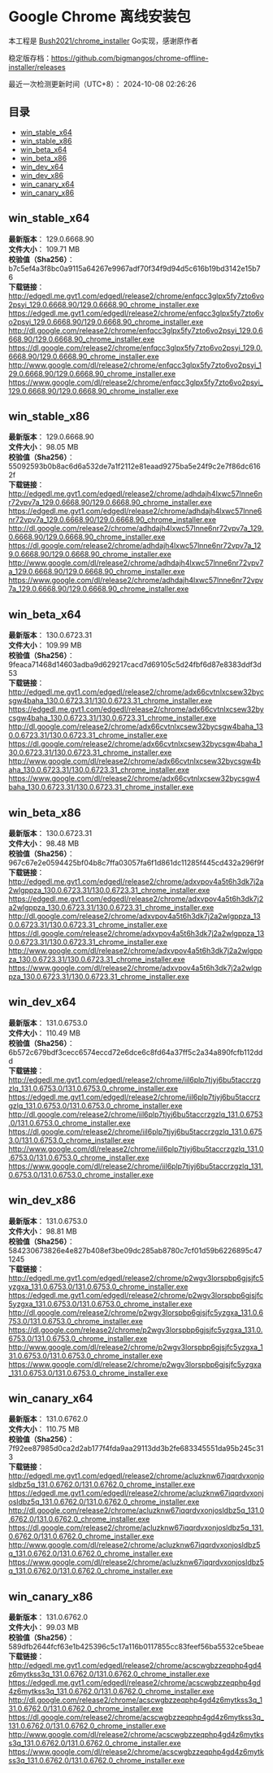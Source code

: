 # Google Chrome 离线安装包
本工程是 [Bush2021/chrome_installer](https://github.com/Bush2021/chrome_installer) Go实现，感谢原作者

稳定版存档：<https://github.com/bigmangos/chrome-offline-installer/releases>

最近一次检测更新时间（UTC+8）：
2024-10-08 02:26:26

## 目录
* [win_stable_x64](https://github.com/bigmangos/chrome-offline-installer?tab=readme-ov-file#win_stable_x64)
* [win_stable_x86](https://github.com/bigmangos/chrome-offline-installer?tab=readme-ov-file#win_stable_x86)
* [win_beta_x64](https://github.com/bigmangos/chrome-offline-installer?tab=readme-ov-file#win_beta_x64)
* [win_beta_x86](https://github.com/bigmangos/chrome-offline-installer?tab=readme-ov-file#win_beta_x86)
* [win_dev_x64](https://github.com/bigmangos/chrome-offline-installer?tab=readme-ov-file#win_dev_x64)
* [win_dev_x86](https://github.com/bigmangos/chrome-offline-installer?tab=readme-ov-file#win_dev_x86)
* [win_canary_x64](https://github.com/bigmangos/chrome-offline-installer?tab=readme-ov-file#win_canary_x64)
* [win_canary_x86](https://github.com/bigmangos/chrome-offline-installer?tab=readme-ov-file#win_canary_x86)

## win_stable_x64
**最新版本**： 129.0.6668.90  
**文件大小**： 109.71 MB  
**校验值（Sha256）**： b7c5ef4a3f8bc0a9115a64267e9967adf70f34f9d94d5c616b19bd3142e15b76  
**下载链接**：
http://edgedl.me.gvt1.com/edgedl/release2/chrome/enfqcc3glpx5fy7zto6vo2psyi_129.0.6668.90/129.0.6668.90_chrome_installer.exe
https://edgedl.me.gvt1.com/edgedl/release2/chrome/enfqcc3glpx5fy7zto6vo2psyi_129.0.6668.90/129.0.6668.90_chrome_installer.exe
http://dl.google.com/release2/chrome/enfqcc3glpx5fy7zto6vo2psyi_129.0.6668.90/129.0.6668.90_chrome_installer.exe
https://dl.google.com/release2/chrome/enfqcc3glpx5fy7zto6vo2psyi_129.0.6668.90/129.0.6668.90_chrome_installer.exe
http://www.google.com/dl/release2/chrome/enfqcc3glpx5fy7zto6vo2psyi_129.0.6668.90/129.0.6668.90_chrome_installer.exe
https://www.google.com/dl/release2/chrome/enfqcc3glpx5fy7zto6vo2psyi_129.0.6668.90/129.0.6668.90_chrome_installer.exe
## win_stable_x86
**最新版本**： 129.0.6668.90  
**文件大小**： 98.05 MB  
**校验值（Sha256）**： 55092593b0b8ac6d6a532de7a1f2112e81eaad9275ba5e24f9c2e7f86dc6162f  
**下载链接**：
http://edgedl.me.gvt1.com/edgedl/release2/chrome/adhdajh4lxwc57lnne6nr72vpv7a_129.0.6668.90/129.0.6668.90_chrome_installer.exe
https://edgedl.me.gvt1.com/edgedl/release2/chrome/adhdajh4lxwc57lnne6nr72vpv7a_129.0.6668.90/129.0.6668.90_chrome_installer.exe
http://dl.google.com/release2/chrome/adhdajh4lxwc57lnne6nr72vpv7a_129.0.6668.90/129.0.6668.90_chrome_installer.exe
https://dl.google.com/release2/chrome/adhdajh4lxwc57lnne6nr72vpv7a_129.0.6668.90/129.0.6668.90_chrome_installer.exe
http://www.google.com/dl/release2/chrome/adhdajh4lxwc57lnne6nr72vpv7a_129.0.6668.90/129.0.6668.90_chrome_installer.exe
https://www.google.com/dl/release2/chrome/adhdajh4lxwc57lnne6nr72vpv7a_129.0.6668.90/129.0.6668.90_chrome_installer.exe
## win_beta_x64
**最新版本**： 130.0.6723.31  
**文件大小**： 109.99 MB  
**校验值（Sha256）**： 9feaca71468d14603adba9d629217cacd7d69105c5d24fbf6d87e8383ddf3d53  
**下载链接**：
http://edgedl.me.gvt1.com/edgedl/release2/chrome/adx66cvtnlxcsew32bycsgw4baha_130.0.6723.31/130.0.6723.31_chrome_installer.exe
https://edgedl.me.gvt1.com/edgedl/release2/chrome/adx66cvtnlxcsew32bycsgw4baha_130.0.6723.31/130.0.6723.31_chrome_installer.exe
http://dl.google.com/release2/chrome/adx66cvtnlxcsew32bycsgw4baha_130.0.6723.31/130.0.6723.31_chrome_installer.exe
https://dl.google.com/release2/chrome/adx66cvtnlxcsew32bycsgw4baha_130.0.6723.31/130.0.6723.31_chrome_installer.exe
http://www.google.com/dl/release2/chrome/adx66cvtnlxcsew32bycsgw4baha_130.0.6723.31/130.0.6723.31_chrome_installer.exe
https://www.google.com/dl/release2/chrome/adx66cvtnlxcsew32bycsgw4baha_130.0.6723.31/130.0.6723.31_chrome_installer.exe
## win_beta_x86
**最新版本**： 130.0.6723.31  
**文件大小**： 98.48 MB  
**校验值（Sha256）**： 967c67e2e0594425bf04b8c7ffa03057fa6f1d861dc11285f445cd432a296f9f  
**下载链接**：
http://edgedl.me.gvt1.com/edgedl/release2/chrome/adxvpov4a5t6h3dk7j2a2wlgppza_130.0.6723.31/130.0.6723.31_chrome_installer.exe
https://edgedl.me.gvt1.com/edgedl/release2/chrome/adxvpov4a5t6h3dk7j2a2wlgppza_130.0.6723.31/130.0.6723.31_chrome_installer.exe
http://dl.google.com/release2/chrome/adxvpov4a5t6h3dk7j2a2wlgppza_130.0.6723.31/130.0.6723.31_chrome_installer.exe
https://dl.google.com/release2/chrome/adxvpov4a5t6h3dk7j2a2wlgppza_130.0.6723.31/130.0.6723.31_chrome_installer.exe
http://www.google.com/dl/release2/chrome/adxvpov4a5t6h3dk7j2a2wlgppza_130.0.6723.31/130.0.6723.31_chrome_installer.exe
https://www.google.com/dl/release2/chrome/adxvpov4a5t6h3dk7j2a2wlgppza_130.0.6723.31/130.0.6723.31_chrome_installer.exe
## win_dev_x64
**最新版本**： 131.0.6753.0  
**文件大小**： 110.49 MB  
**校验值（Sha256）**： 6b572c679bdf3cecc6574eccd72e6dce6c8fd64a37ff5c2a34a890fcfb112ddd  
**下载链接**：
http://edgedl.me.gvt1.com/edgedl/release2/chrome/iil6plp7tjyj6bu5taccrzgzlq_131.0.6753.0/131.0.6753.0_chrome_installer.exe
https://edgedl.me.gvt1.com/edgedl/release2/chrome/iil6plp7tjyj6bu5taccrzgzlq_131.0.6753.0/131.0.6753.0_chrome_installer.exe
http://dl.google.com/release2/chrome/iil6plp7tjyj6bu5taccrzgzlq_131.0.6753.0/131.0.6753.0_chrome_installer.exe
https://dl.google.com/release2/chrome/iil6plp7tjyj6bu5taccrzgzlq_131.0.6753.0/131.0.6753.0_chrome_installer.exe
http://www.google.com/dl/release2/chrome/iil6plp7tjyj6bu5taccrzgzlq_131.0.6753.0/131.0.6753.0_chrome_installer.exe
https://www.google.com/dl/release2/chrome/iil6plp7tjyj6bu5taccrzgzlq_131.0.6753.0/131.0.6753.0_chrome_installer.exe
## win_dev_x86
**最新版本**： 131.0.6753.0  
**文件大小**： 98.81 MB  
**校验值（Sha256）**： 584230673826e4e827b408ef3be09dc285ab8780c7cf01d59b6226895c471245  
**下载链接**：
http://edgedl.me.gvt1.com/edgedl/release2/chrome/p2wgv3lorspbp6gjsjfc5yzgxa_131.0.6753.0/131.0.6753.0_chrome_installer.exe
https://edgedl.me.gvt1.com/edgedl/release2/chrome/p2wgv3lorspbp6gjsjfc5yzgxa_131.0.6753.0/131.0.6753.0_chrome_installer.exe
http://dl.google.com/release2/chrome/p2wgv3lorspbp6gjsjfc5yzgxa_131.0.6753.0/131.0.6753.0_chrome_installer.exe
https://dl.google.com/release2/chrome/p2wgv3lorspbp6gjsjfc5yzgxa_131.0.6753.0/131.0.6753.0_chrome_installer.exe
http://www.google.com/dl/release2/chrome/p2wgv3lorspbp6gjsjfc5yzgxa_131.0.6753.0/131.0.6753.0_chrome_installer.exe
https://www.google.com/dl/release2/chrome/p2wgv3lorspbp6gjsjfc5yzgxa_131.0.6753.0/131.0.6753.0_chrome_installer.exe
## win_canary_x64
**最新版本**： 131.0.6762.0  
**文件大小**： 110.75 MB  
**校验值（Sha256）**： 7f92ee87985d0ca2d2ab177f4fda9aa29113dd3b2fe683345551da95b245c313  
**下载链接**：
http://edgedl.me.gvt1.com/edgedl/release2/chrome/acluzknw67iqqrdvxonjosldbz5q_131.0.6762.0/131.0.6762.0_chrome_installer.exe
https://edgedl.me.gvt1.com/edgedl/release2/chrome/acluzknw67iqqrdvxonjosldbz5q_131.0.6762.0/131.0.6762.0_chrome_installer.exe
http://dl.google.com/release2/chrome/acluzknw67iqqrdvxonjosldbz5q_131.0.6762.0/131.0.6762.0_chrome_installer.exe
https://dl.google.com/release2/chrome/acluzknw67iqqrdvxonjosldbz5q_131.0.6762.0/131.0.6762.0_chrome_installer.exe
http://www.google.com/dl/release2/chrome/acluzknw67iqqrdvxonjosldbz5q_131.0.6762.0/131.0.6762.0_chrome_installer.exe
https://www.google.com/dl/release2/chrome/acluzknw67iqqrdvxonjosldbz5q_131.0.6762.0/131.0.6762.0_chrome_installer.exe
## win_canary_x86
**最新版本**： 131.0.6762.0  
**文件大小**： 99.03 MB  
**校验值（Sha256）**： 589dfb2644fcf63e1b425396c5c17a116b0117855cc83feef56ba5532ce5beae  
**下载链接**：
http://edgedl.me.gvt1.com/edgedl/release2/chrome/acscwgbzzeqphp4gd4z6mytkss3q_131.0.6762.0/131.0.6762.0_chrome_installer.exe
https://edgedl.me.gvt1.com/edgedl/release2/chrome/acscwgbzzeqphp4gd4z6mytkss3q_131.0.6762.0/131.0.6762.0_chrome_installer.exe
http://dl.google.com/release2/chrome/acscwgbzzeqphp4gd4z6mytkss3q_131.0.6762.0/131.0.6762.0_chrome_installer.exe
https://dl.google.com/release2/chrome/acscwgbzzeqphp4gd4z6mytkss3q_131.0.6762.0/131.0.6762.0_chrome_installer.exe
http://www.google.com/dl/release2/chrome/acscwgbzzeqphp4gd4z6mytkss3q_131.0.6762.0/131.0.6762.0_chrome_installer.exe
https://www.google.com/dl/release2/chrome/acscwgbzzeqphp4gd4z6mytkss3q_131.0.6762.0/131.0.6762.0_chrome_installer.exe
